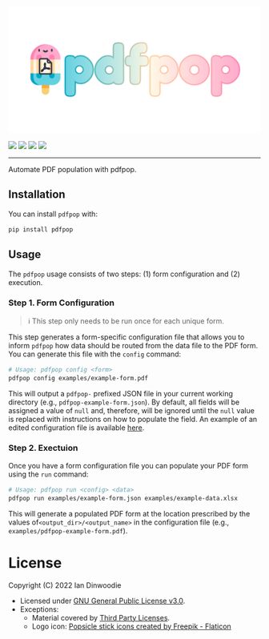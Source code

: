 <p align="center">
  <img src="assets/images/pdfpop-banner.png"
      alt="Automate PDF population with pdfpop"
      title="pdfpop" />
</p>

<p align="left">
    <a href="LICENSE" alt="License">
        <img src="https://img.shields.io/github/license/iandinwoodie/pdfpop" /></a>
    <img src="https://img.shields.io/github/repo-size/iandinwoodie/pdfpop" />
    <a href="https://github.com/iandinwoodie/pdfpop/releases" alt="Latest Release">
        <img src="https://img.shields.io/github/v/tag/iandinwoodie/pdfpop" /></a>
    <a href="https://github.com/iandinwoodie/pdfpop/actions/workflows/tests.yml" alt="CI/CD Tests">
        <img src="https://github.com/iandinwoodie/pdfpop/actions/workflows/tests.yml/badge.svg" /></a>
</p>

---

Automate PDF population with pdfpop.

## Installation

You can install `pdfpop` with:

```bash
pip install pdfpop
```

## Usage

The `pdfpop` usage consists of two steps: (1) form configuration and (2)
execution.

### Step 1. Form Configuration

> ℹ️  This step only needs to be run once for each unique form.

This step generates a form-specific configuration file that allows you to inform
`pdfpop` how data should be routed from the data file to the PDF form. You can
generate this file with the `config` command:

```bash
# Usage: pdfpop config <form>
pdfpop config examples/example-form.pdf
```

This will output a `pdfpop-` prefixed JSON file in your current working
directory (e.g., `pdfpop-example-form.json`). By default, all fields will be
assigned a value of `null` and, therefore, will be ignored until the `null`
value is replaced with instructions on how to populate the field. An example of
an edited configuration file is available [here](examples/example-form.json).

### Step 2. Exectuion

Once you have a form configuration file you can populate your PDF form using the
`run` command:

```bash
# Usage: pdfpop run <config> <data>
pdfpop run examples/example-form.json examples/example-data.xlsx
```

This will generate a populated PDF form at the location prescribed by the values
of`<output_dir>/<output_name>` in the configuration file (e.g.,
`examples/pdfpop-example-form.pdf`).

# License

Copyright (C) 2022 Ian Dinwoodie

* Licensed under [GNU General Public License v3.0](LICENSE.txt).
* Exceptions:
    * Material covered by [Third Party Licenses](LICENSE-THIRD-PARTY.txt).
    * Logo icon: <a href="https://www.flaticon.com/free-icons/popsicle-stick" title="popsicle stick icons">Popsicle stick icons created by Freepik - Flaticon</a>
